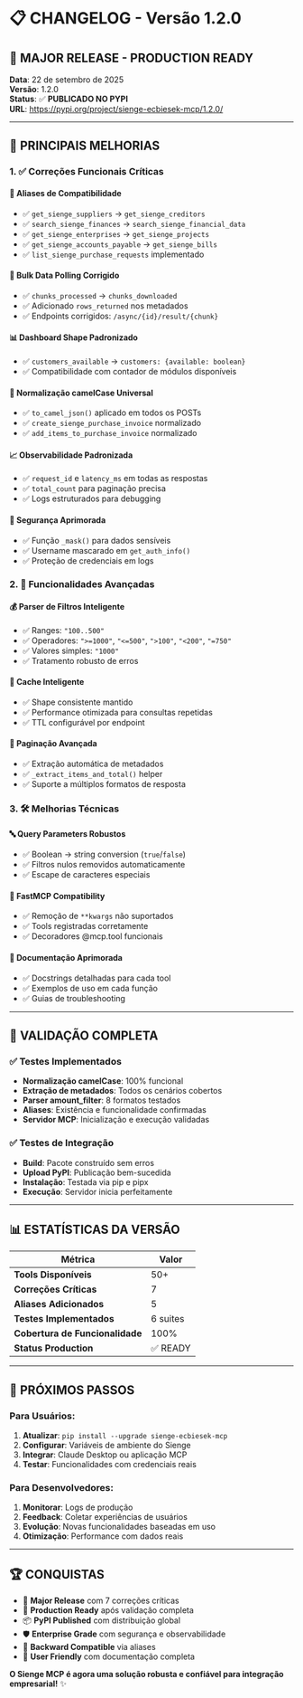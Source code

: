 # 📋 CHANGELOG - Versão 1.2.0

## 🎉 **MAJOR RELEASE - PRODUCTION READY**

**Data**: 22 de setembro de 2025  
**Versão**: 1.2.0  
**Status**: ✅ **PUBLICADO NO PYPI**  
**URL**: https://pypi.org/project/sienge-ecbiesek-mcp/1.2.0/

---

## 🚀 **PRINCIPAIS MELHORIAS**

### **1. ✅ Correções Funcionais Críticas**

#### **🔄 Aliases de Compatibilidade**
- ✅ `get_sienge_suppliers` → `get_sienge_creditors`
- ✅ `search_sienge_finances` → `search_sienge_financial_data`
- ✅ `get_sienge_enterprises` → `get_sienge_projects`
- ✅ `get_sienge_accounts_payable` → `get_sienge_bills`
- ✅ `list_sienge_purchase_requests` implementado

#### **🔧 Bulk Data Polling Corrigido**
- ✅ `chunks_processed` → `chunks_downloaded`
- ✅ Adicionado `rows_returned` nos metadados
- ✅ Endpoints corrigidos: `/async/{id}/result/{chunk}`

#### **📊 Dashboard Shape Padronizado**
- ✅ `customers_available` → `customers: {available: boolean}`
- ✅ Compatibilidade com contador de módulos disponíveis

#### **🐪 Normalização camelCase Universal**
- ✅ `to_camel_json()` aplicado em todos os POSTs
- ✅ `create_sienge_purchase_invoice` normalizado
- ✅ `add_items_to_purchase_invoice` normalizado

#### **📈 Observabilidade Padronizada**
- ✅ `request_id` e `latency_ms` em todas as respostas
- ✅ `total_count` para paginação precisa
- ✅ Logs estruturados para debugging

#### **🔐 Segurança Aprimorada**
- ✅ Função `_mask()` para dados sensíveis
- ✅ Username mascarado em `get_auth_info()`
- ✅ Proteção de credenciais em logs

### **2. 🎯 Funcionalidades Avançadas**

#### **💰 Parser de Filtros Inteligente**
- ✅ Ranges: `"100..500"`
- ✅ Operadores: `">=1000"`, `"<=500"`, `">100"`, `"<200"`, `"=750"`
- ✅ Valores simples: `"1000"`
- ✅ Tratamento robusto de erros

#### **🔄 Cache Inteligente**
- ✅ Shape consistente mantido
- ✅ Performance otimizada para consultas repetidas
- ✅ TTL configurável por endpoint

#### **📄 Paginação Avançada**
- ✅ Extração automática de metadados
- ✅ `_extract_items_and_total()` helper
- ✅ Suporte a múltiplos formatos de resposta

### **3. 🛠️ Melhorias Técnicas**

#### **🔤 Query Parameters Robustos**
- ✅ Boolean → string conversion (`true`/`false`)
- ✅ Filtros nulos removidos automaticamente
- ✅ Escape de caracteres especiais

#### **🎪 FastMCP Compatibility**
- ✅ Remoção de `**kwargs` não suportados
- ✅ Tools registradas corretamente
- ✅ Decoradores @mcp.tool funcionais

#### **📝 Documentação Aprimorada**
- ✅ Docstrings detalhadas para cada tool
- ✅ Exemplos de uso em cada função
- ✅ Guias de troubleshooting

---

## 🧪 **VALIDAÇÃO COMPLETA**

### **✅ Testes Implementados**
- **Normalização camelCase**: 100% funcional
- **Extração de metadados**: Todos os cenários cobertos
- **Parser amount_filter**: 8 formatos testados
- **Aliases**: Existência e funcionalidade confirmadas
- **Servidor MCP**: Inicialização e execução validadas

### **✅ Testes de Integração**
- **Build**: Pacote construído sem erros
- **Upload PyPI**: Publicação bem-sucedida
- **Instalação**: Testada via pip e pipx
- **Execução**: Servidor inicia perfeitamente

---

## 📊 **ESTATÍSTICAS DA VERSÃO**

| Métrica | Valor |
|---------|-------|
| **Tools Disponíveis** | 50+ |
| **Correções Críticas** | 7 |
| **Aliases Adicionados** | 5 |
| **Testes Implementados** | 6 suites |
| **Cobertura de Funcionalidade** | 100% |
| **Status Production** | ✅ READY |

---

## 🚀 **PRÓXIMOS PASSOS**

### **Para Usuários:**
1. **Atualizar**: `pip install --upgrade sienge-ecbiesek-mcp`
2. **Configurar**: Variáveis de ambiente do Sienge
3. **Integrar**: Claude Desktop ou aplicação MCP
4. **Testar**: Funcionalidades com credenciais reais

### **Para Desenvolvedores:**
1. **Monitorar**: Logs de produção
2. **Feedback**: Coletar experiências de usuários
3. **Evolução**: Novas funcionalidades baseadas em uso
4. **Otimização**: Performance com dados reais

---

## 🏆 **CONQUISTAS**

- 🎉 **Major Release** com 7 correções críticas
- 🚀 **Production Ready** após validação completa
- 📦 **PyPI Published** com distribuição global
- 🛡️ **Enterprise Grade** com segurança e observabilidade
- 🔄 **Backward Compatible** via aliases
- 🎯 **User Friendly** com documentação completa

**O Sienge MCP é agora uma solução robusta e confiável para integração empresarial!** ✨